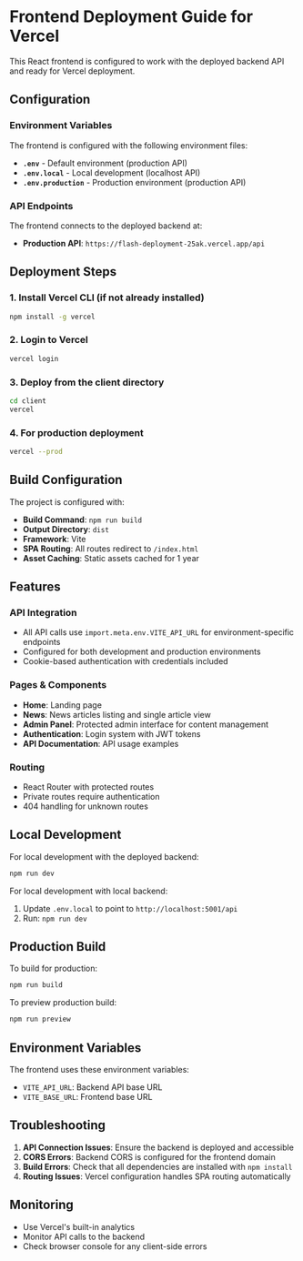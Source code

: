 # Frontend Deployment Guide for Vercel

This React frontend is configured to work with the deployed backend API and ready for Vercel deployment.

## Configuration

### Environment Variables
The frontend is configured with the following environment files:

- **`.env`** - Default environment (production API)
- **`.env.local`** - Local development (localhost API)
- **`.env.production`** - Production environment (production API)

### API Endpoints
The frontend connects to the deployed backend at:
- **Production API**: `https://flash-deployment-25ak.vercel.app/api`

## Deployment Steps

### 1. Install Vercel CLI (if not already installed)
```bash
npm install -g vercel
```

### 2. Login to Vercel
```bash
vercel login
```

### 3. Deploy from the client directory
```bash
cd client
vercel
```

### 4. For production deployment
```bash
vercel --prod
```

## Build Configuration

The project is configured with:
- **Build Command**: `npm run build`
- **Output Directory**: `dist`
- **Framework**: Vite
- **SPA Routing**: All routes redirect to `/index.html`
- **Asset Caching**: Static assets cached for 1 year

## Features

### API Integration
- All API calls use `import.meta.env.VITE_API_URL` for environment-specific endpoints
- Configured for both development and production environments
- Cookie-based authentication with credentials included

### Pages & Components
- **Home**: Landing page
- **News**: News articles listing and single article view
- **Admin Panel**: Protected admin interface for content management
- **Authentication**: Login system with JWT tokens
- **API Documentation**: API usage examples

### Routing
- React Router with protected routes
- Private routes require authentication
- 404 handling for unknown routes

## Local Development

For local development with the deployed backend:
```bash
npm run dev
```

For local development with local backend:
1. Update `.env.local` to point to `http://localhost:5001/api`
2. Run: `npm run dev`

## Production Build

To build for production:
```bash
npm run build
```

To preview production build:
```bash
npm run preview
```

## Environment Variables

The frontend uses these environment variables:
- `VITE_API_URL`: Backend API base URL
- `VITE_BASE_URL`: Frontend base URL

## Troubleshooting

1. **API Connection Issues**: Ensure the backend is deployed and accessible
2. **CORS Errors**: Backend CORS is configured for the frontend domain
3. **Build Errors**: Check that all dependencies are installed with `npm install`
4. **Routing Issues**: Vercel configuration handles SPA routing automatically

## Monitoring

- Use Vercel's built-in analytics
- Monitor API calls to the backend
- Check browser console for any client-side errors
